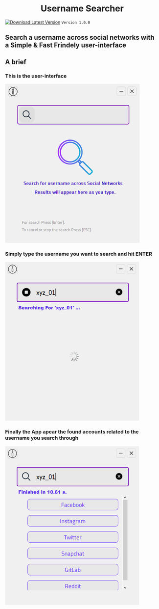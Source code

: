 <h1 align="center">Username Searcher</h1>

[![Download Latest Version](https://img.shields.io/badge/Download-Latest-brightgreen.svg)](https://github.com/aymenbrahimdjelloul/Username-Searcher/releases/download/v1.0.0-beta/Username-Searcher-0.0.1v.zip) 
`Version 1.0.0`

## Search a username across social networks with a Simple & Fast Frindely user-interface

## A brief

### This is the user-interface

![alt text](https://github.com/aymenbrahimdjelloul/Username-Searcher/blob/main/images/username_searcher_pic1.PNG)

### Simply type the username you want to search and hit ENTER

![alt text](https://github.com/aymenbrahimdjelloul/Username-Searcher/blob/main/images/username_searcher_pic2.PNG)

### Finally the App apear the found accounts related to the username you search through

![alt text](https://github.com/aymenbrahimdjelloul/Username-Searcher/blob/main/images/username_searcher_pic3.PNG)
